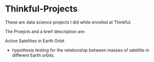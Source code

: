 # Thinkful-Projects
These are data science projects I did while enrolled at Thinkful. 

The Proejcts and a breif description are:

Active Satellites in Earth Orbit
  - hypothesis testing for the relationship between masses of satellite in different Earth orbits.



